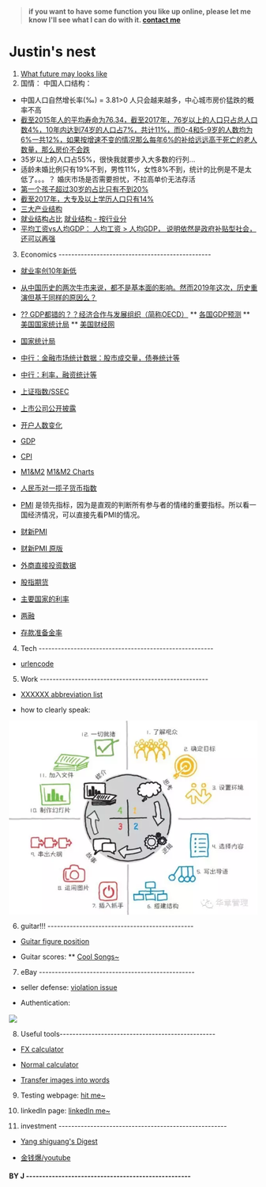 > **if you want to have some function you like up online, please let me know I'll see what I can do with it. [contact me](https://justinsu2019.github.io/email/email_sender.html)**

# Justin's nest

1. [What future may looks like](https://justinsu2019.github.io/future/)
2. 国情：
中国人口结构：
* 中国人口自然增长率(‰) = 3.81>0 人只会越来越多，中心城市房价猛跌的概率不高
* [截至2015年人的平均寿命为76.34，截至2017年，76岁以上的人口只占总人口数4%，10年内达到74岁的人口占7%，共计11%，而0-4和5-9岁的人数均为6%一共12%，如果按增速不变的情况那么每年6%的补给远远高于死亡的老人数量，那么房价不会跌](https://raw.githubusercontent.com/justinsu2019/justinsu2019.github.io/master/population/age.PNG)
* 35岁以上的人口占55%，很快我就要步入大多数的行列...
* 适龄未婚比例只有19%不到，男性11%，女性8%不到，统计的比例是不是太低了。。。？ 婚庆市场是否需要担忧，不拉高单价无法存活
* [第一个孩子超过30岁的占比只有不到20%](https://raw.githubusercontent.com/justinsu2019/justinsu2019.github.io/master/population/1st%20Kid.PNG)
* [截至2017年，大专及以上学历人口只有14%](https://raw.githubusercontent.com/justinsu2019/justinsu2019.github.io/master/population/education.PNG)
* [三大产业结构](https://raw.githubusercontent.com/justinsu2019/justinsu2019.github.io/master/population/%E4%B8%89%E5%A4%A7%E4%BA%A7%E4%B8%9A%E7%BB%93%E6%9E%84%20v1.PNG)
* [就业结构占比](https://raw.githubusercontent.com/justinsu2019/justinsu2019.github.io/master/population/%E5%B0%B1%E4%B8%9A%E7%BB%93%E6%9E%84.PNG)
  [就业结构 - 按行业分](https://raw.githubusercontent.com/justinsu2019/justinsu2019.github.io/master/population/%E8%A1%8C%E4%B8%9A%E5%B0%B1%E4%B8%9A%E4%BA%BA%E5%8F%A3%E5%8D%A0%E6%AF%94.PNG)
* [平均工资vs人均GDP： 人均工资 > 人均GDP， 说明依然是政府补贴型社会，还可以再强](https://raw.githubusercontent.com/justinsu2019/justinsu2019.github.io/master/population/%E5%B9%B3%E5%9D%87%E5%B7%A5%E8%B5%84vs%E4%BA%BA%E5%9D%87GDP.PNG)



3. Economics ------------------------------------------------

* [就业率创10年新低](https://raw.githubusercontent.com/justinsu2019/justinsu2019.github.io/master/economics/Employee%202008-now.PNG)

* [从中国历史的两次牛市来说，都不是基本面的影响。然而2019年这次，历史重演但基于同样的原因么？](https://raw.githubusercontent.com/justinsu2019/justinsu2019.github.io/master/economics/A%20stock.PNG)


 * [?? GDP都错的？？经济合作与发展组织（简称OECD）](https://data.oecd.org/)
 ** [各国GDP预测](https://data.oecd.org/chart/5CDu)
 ** [美国国家统计局](https://www.bea.gov/)
 ** [美国财经网](https://tradingeconomics.com/united-states/gdp)
 * [国家统计局](http://www.stats.gov.cn/tjsj/)
 * [中行：金融市场统计数据：股市成交量，债券统计等](http://www.pbc.gov.cn/diaochatongjisi/116219/116319/3750274/3750288/index.html)
 * [中行：利率，融资统计等](http://www.pbc.gov.cn/diaochatongjisi/116219/116319/3750274/index.html)
 * [上证指数/SSEC](https://cn.investing.com/indices/shanghai-composite-historical-data)
 * [上市公司公开披露](http://www.sse.com.cn/disclosure/listedinfo/announcement/)
 * [开户人数变化](http://www.chinaclear.cn/zdjs/tjyb1/center_tjbg.shtml)
 * [GDP](http://data.eastmoney.com/cjsj/gdp.html)
 * [CPI](http://data.eastmoney.com/cjsj/cpi.html)
 * [M1&M2](http://data.eastmoney.com/cjsj/hbgyl.html)
   [M1&M2 Charts](http://value500.com/M1.asp)
 * [人民币对一揽子货币指数](http://www.chinamoney.com.cn/english/bmkrrtrrt/)
 * [PMI](http://data.eastmoney.com/cjsj/pmi.html) 是领先指标，因为是直观的判断所有参与者的情绪的重要指标。所以看一国经济情况，可以直接先看PMI的情况。
 * [财新PMI](https://www.mql5.com/zh/economic-calendar/china/caixin-manufacturing-pmi)
 * [财新PMI 原版](http://pmi.caixin.com/)
 * [外商直接投资数据](http://data.eastmoney.com/cjsj/fdi.html)
 * [股指期货](http://www.cffex.com.cn/)
 * [主要国家的利率](http://data.eastmoney.com/cjsj/globalRate.html)
 * [两融](http://data.eastmoney.com/rzrq/sh.html)
 * [存款准备金率](http://data.eastmoney.com/cjsj/ckzbj.html)

4. Tech -------------------------------------------------------

* [urlencode](https://1024tools.com/urlencode)

5. Work -----------------------------------------------------

* [XXXXXX abbreviation list](https://justinsu2019.github.io/Acronyms.htm)

* how to clearly speak: 
<img src="https://raw.githubusercontent.com/justinsu2019/justinsu2019.github.io/master/images/work%26study/4%20steps%20to%20make%20sure.PNG" width="600" hegiht="400" align=center />

6. guitar!!! ----------------------------------------------
* [Guitar figure position]( https://justinsu2019.github.io/GuitarFigurePosition.html )

* Guitar scores:
** [Cool Songs~](https://justinsu2019.github.io/Guitar.html) 

7. eBay -------------------------------------------------
* seller defense: [violation issue](https://sellerdefense.cn/)

* Authentication: 
<img src="https://raw.githubusercontent.com/justinsu2019/justinsu2019.github.io/master/images/Authentication.png?token=ALMIXUGBDRW4ZLOV42LU37S5DG7DI" width="600" hegiht="400" align=center />

8. Useful tools-------------------------------------------------

* [FX calculator](https://justinsu2019.github.io/fx_calculator.html "FX calculator")

* [Normal calculator]( https://justinsu2019.github.io/calculator.html)

* [Transfer images into words](https://www.onlineocr.net/zh_hans/)

9. Testing webpage: [hit me~](https://justinsu2019.github.io/homepage.html) 

10. linkedIn page: [linkedIn me~](https://www.linkedin.com/in/justin-su-a036a8188/) 

11. investment -----------------------------------------------------
* [Yang shiguang's Digest](https://zh-cn.facebook.com/pg/%E6%A5%8A%E4%B8%96%E5%85%89%E7%9A%84%E6%96%B0%E8%A6%96%E9%87%8E-362509207185719/posts/?ref=page_internal)

* [金钱爆/youtube](https://www.youtube.com/channel/UCrm095p7ZHRS1njmQ1wkgCg)


#### BY J ---------------------------------------------------
